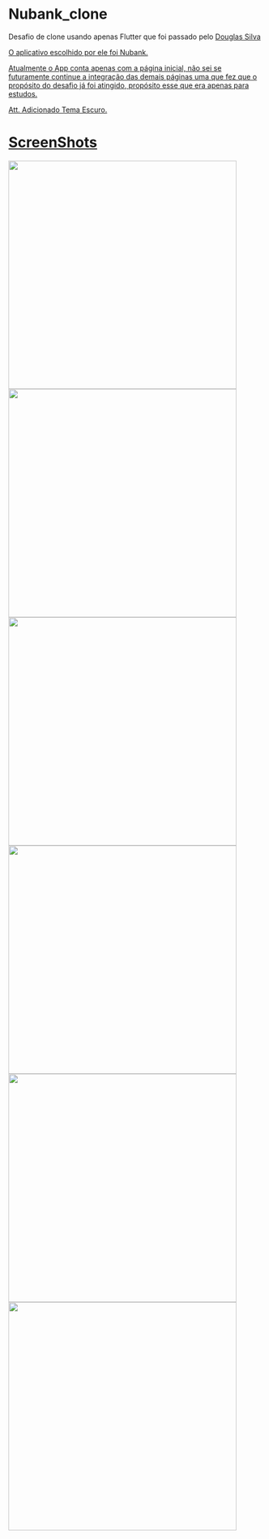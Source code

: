 # Nubank_clone

Desafio de clone usando apenas Flutter que foi passado pelo <a href="https://github.com/DouglasSilvar">Douglas Silva

O aplicativo escolhido por ele foi Nubank.

Atualmente o App conta apenas com a página inicial, não sei se futuramente continue a integração das demais páginas uma que fez que o propósito do desafio já foi atingido, propósito esse que era apenas para estudos.

Att. Adicionado Tema Escuro.

# ScreenShots
<img height="450" src="https://www.imagemhost.com.br/images/2022/11/24/Screenshot_1669319135.png" target="_blank"/>  <img height="450" src="https://www.imagemhost.com.br/images/2022/11/24/Screenshot_1669319142.png" target="_blank"/>  <img height="450" src="https://www.imagemhost.com.br/images/2022/11/24/Screenshot_1669319146.png" target="_blank"/>  <img height="450" src="https://www.imagemhost.com.br/images/2022/11/24/Screenshot_1669319158.png" target="_blank"/>  <img height="450" src="https://www.imagemhost.com.br/images/2023/01/31/Screenshot_1675203450.png" target="_blank"/>  <img height="450" src="https://www.imagemhost.com.br/images/2023/01/31/Screenshot_1675203455.png" target="_blank"/>
